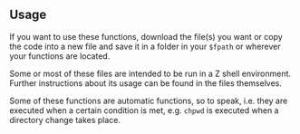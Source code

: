 ## Usage

If you want to use these functions, download the file(s) you want or copy the code into a new file and save it in a folder in your `$fpath` or wherever your functions are located.

Some or most of these files are intended to be run in a Z shell environment. Further instructions about its usage can be found in the files themselves.

Some of these functions are automatic functions, so to speak, i.e. they are executed when a certain condition is met, e.g. `chpwd` is executed when a directory change takes place.
